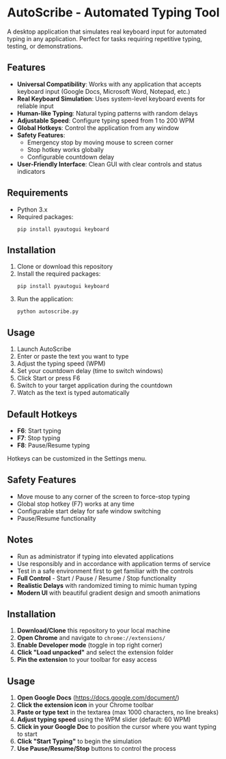 # AutoScribe - Automated Typing Tool

A desktop application that simulates real keyboard input for automated typing in any application. Perfect for tasks requiring repetitive typing, testing, or demonstrations.

## Features

- **Universal Compatibility**: Works with any application that accepts keyboard input (Google Docs, Microsoft Word, Notepad, etc.)
- **Real Keyboard Simulation**: Uses system-level keyboard events for reliable input
- **Human-like Typing**: Natural typing patterns with random delays
- **Adjustable Speed**: Configure typing speed from 1 to 200 WPM
- **Global Hotkeys**: Control the application from any window
- **Safety Features**: 
  - Emergency stop by moving mouse to screen corner
  - Stop hotkey works globally
  - Configurable countdown delay
- **User-Friendly Interface**: Clean GUI with clear controls and status indicators

## Requirements

- Python 3.x
- Required packages:
  ```
  pip install pyautogui keyboard
  ```

## Installation

1. Clone or download this repository
2. Install the required packages:
   ```
   pip install pyautogui keyboard
   ```
3. Run the application:
   ```
   python autoscribe.py
   ```

## Usage

1. Launch AutoScribe
2. Enter or paste the text you want to type
3. Adjust the typing speed (WPM)
4. Set your countdown delay (time to switch windows)
5. Click Start or press F6
6. Switch to your target application during the countdown
7. Watch as the text is typed automatically

## Default Hotkeys

- **F6**: Start typing
- **F7**: Stop typing
- **F8**: Pause/Resume typing

Hotkeys can be customized in the Settings menu.

## Safety Features

- Move mouse to any corner of the screen to force-stop typing
- Global stop hotkey (F7) works at any time
- Configurable start delay for safe window switching
- Pause/Resume functionality

## Notes

- Run as administrator if typing into elevated applications
- Use responsibly and in accordance with application terms of service
- Test in a safe environment first to get familiar with the controls
- **Full Control** - Start / Pause / Resume / Stop functionality
- **Realistic Delays** with randomized timing to mimic human typing
- **Modern UI** with beautiful gradient design and smooth animations

## Installation

1. **Download/Clone** this repository to your local machine
2. **Open Chrome** and navigate to `chrome://extensions/`
3. **Enable Developer mode** (toggle in top right corner)
4. **Click "Load unpacked"** and select the extension folder
5. **Pin the extension** to your toolbar for easy access

## Usage

1. **Open Google Docs** (https://docs.google.com/document/)
2. **Click the extension icon** in your Chrome toolbar
3. **Paste or type text** in the textarea (max 1000 characters, no line breaks)
4. **Adjust typing speed** using the WPM slider (default: 60 WPM)
5. **Click in your Google Doc** to position the cursor where you want typing to start
6. **Click "Start Typing"** to begin the simulation
7. **Use Pause/Resume/Stop** buttons to control the process
